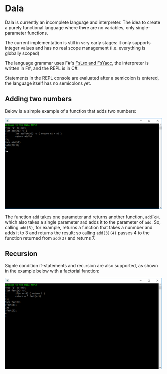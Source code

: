 # Dala

Dala is currently an incomplete language and interpreter. The idea to create a purely functional language where there are no variables, only single-parameter functions.

The current implementation is still in very early stages: it only supports integer values and has no real scope management (i.e. everything is globally scoped)

The language grammar uses F#'s [FsLex and FsYacc](https://fsprojects.github.io/FsLexYacc/), the interpreter is written in F#, and the REPL is in C#. 

Statements in the REPL console are evaluated after a semicolon is entered, the language itself has no semicolons yet.

## Adding two numbers 


Below is a simple example of a function that adds two numbers:

![Example add](/img/add.png)

The function `add` takes one parameter and returns another function, `addToN`, which also takes a single parameter and adds it to the parameter of `add`. So, calling `add(3)`, for example, returns a function that takes a nunmber and adds it to 3 and returns the result; so calling `add(3)(4)` passes 4 to the function returned from `add(3)` and returns 7.

## Recursion

Signle condition if-statements and recursion are also supported, as shown in the example below with a factorial function:

![Example add](/img/factorial.png)